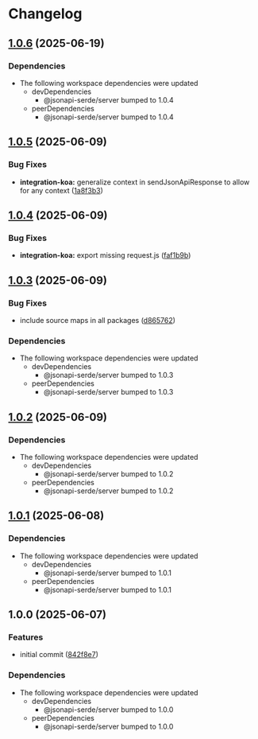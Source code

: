 # Changelog

## [1.0.6](https://github.com/DASPRiD/jsonapi-serde-js/compare/integration-koa-v1.0.5...integration-koa-v1.0.6) (2025-06-19)


### Dependencies

* The following workspace dependencies were updated
  * devDependencies
    * @jsonapi-serde/server bumped to 1.0.4
  * peerDependencies
    * @jsonapi-serde/server bumped to 1.0.4

## [1.0.5](https://github.com/DASPRiD/jsonapi-serde-js/compare/integration-koa-v1.0.4...integration-koa-v1.0.5) (2025-06-09)


### Bug Fixes

* **integration-koa:** generalize context in sendJsonApiResponse to allow for any context ([1a8f3b3](https://github.com/DASPRiD/jsonapi-serde-js/commit/1a8f3b3a575831fdf41b39e06a1c3b504760872c))

## [1.0.4](https://github.com/DASPRiD/jsonapi-serde-js/compare/integration-koa-v1.0.3...integration-koa-v1.0.4) (2025-06-09)


### Bug Fixes

* **integration-koa:** export missing request.js ([faf1b9b](https://github.com/DASPRiD/jsonapi-serde-js/commit/faf1b9b3460a47dd17b0b4b7fb7941ee9544d8f3))

## [1.0.3](https://github.com/DASPRiD/jsonapi-serde-js/compare/integration-koa-v1.0.2...integration-koa-v1.0.3) (2025-06-09)


### Bug Fixes

* include source maps in all packages ([d865762](https://github.com/DASPRiD/jsonapi-serde-js/commit/d8657621ae9d3acb67bca0bda9cfacdffa409bad))


### Dependencies

* The following workspace dependencies were updated
  * devDependencies
    * @jsonapi-serde/server bumped to 1.0.3
  * peerDependencies
    * @jsonapi-serde/server bumped to 1.0.3

## [1.0.2](https://github.com/DASPRiD/jsonapi-serde-js/compare/integration-koa-v1.0.1...integration-koa-v1.0.2) (2025-06-09)


### Dependencies

* The following workspace dependencies were updated
  * devDependencies
    * @jsonapi-serde/server bumped to 1.0.2
  * peerDependencies
    * @jsonapi-serde/server bumped to 1.0.2

## [1.0.1](https://github.com/DASPRiD/jsonapi-serde-js/compare/integration-koa-v1.0.0...integration-koa-v1.0.1) (2025-06-08)


### Dependencies

* The following workspace dependencies were updated
  * devDependencies
    * @jsonapi-serde/server bumped to 1.0.1
  * peerDependencies
    * @jsonapi-serde/server bumped to 1.0.1

## 1.0.0 (2025-06-07)


### Features

* initial commit ([842f8e7](https://github.com/DASPRiD/jsonapi-serde-js/commit/842f8e73268d2ca61e4d63acf1401927e471435f))


### Dependencies

* The following workspace dependencies were updated
  * devDependencies
    * @jsonapi-serde/server bumped to 1.0.0
  * peerDependencies
    * @jsonapi-serde/server bumped to 1.0.0
